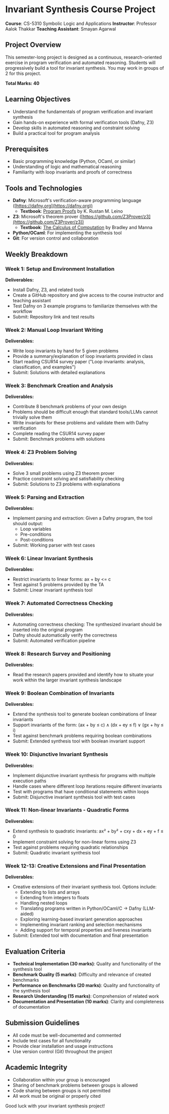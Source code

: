# Invariant Synthesis Course Project

**Course**: CS-5310 Symbolic Logic and Applications
**Instructor**: Professor Aalok Thakkar
**Teaching Assistant**: Smayan Agarwal


## Project Overview
This semester-long project is designed as a continuous, research-oriented exercise in program verification and automated reasoning. Students will progressively build a tool for invariant synthesis. You may work in groups of 2 for this project.

**Total Marks: 40**

## Learning Objectives
- Understand the fundamentals of program verification and invariant synthesis
- Gain hands-on experience with formal verification tools (Dafny, Z3)
- Develop skills in automated reasoning and constraint solving
- Build a practical tool for program analysis

## Prerequisites
- Basic programming knowledge (Python, OCaml, or similar)
- Understanding of logic and mathematical reasoning
- Familiarity with loop invariants and proofs of correctness

## Tools and Technologies
- **Dafny**: Microsoft's verification-aware programming language ([https://dafny.org](https://dafny.org))
  - **Textbook**: [Program Proofs](https://mitpress.mit.edu/9780262046402/program-proofs/) by K. Rustan M. Leino
- **Z3**: Microsoft's theorem prover ([https://github.com/Z3Prover/z3](https://github.com/Z3Prover/z3))
  - **Textbook**: [The Calculus of Computation](https://link.springer.com/book/10.1007/978-3-540-74113-8) by Bradley and Manna
- **Python/OCaml**: For implementing the synthesis tool
- **Git**: For version control and collaboration

## Weekly Breakdown

### Week 1: Setup and Environment Installation
**Deliverables:**
- Install Dafny, Z3, and related tools
- Create a GitHub repository and give access to the course instructor and teaching assistant
- Test Dafny on 3 example programs to familiarize themselves with the workflow
- Submit: Repository link and test results

### Week 2: Manual Loop Invariant Writing
**Deliverables:**
- Write loop invariants by hand for 5 given problems
- Provide a summary/explanation of loop invariants provided in class
- Start reading CSUR14 survey paper ("Loop invariants: analysis, classification, and examples")
- Submit: Solutions with detailed explanations

### Week 3: Benchmark Creation and Analysis
**Deliverables:**
- Contribute 8 benchmark problems of your own design
- Problems should be difficult enough that standard tools/LLMs cannot trivially solve them
- Write invariants for these problems and validate them with Dafny verification
- Complete reading the CSUR14 survey paper
- Submit: Benchmark problems with solutions

### Week 4: Z3 Problem Solving
**Deliverables:**
- Solve 3 small problems using Z3 theorem prover
- Practice constraint solving and satisfiability checking
- Submit: Solutions to Z3 problems with explanations

### Week 5: Parsing and Extraction
**Deliverables:**
- Implement parsing and extraction: Given a Dafny program, the tool should output:
  - Loop variables
  - Pre-conditions
  - Post-conditions
- Submit: Working parser with test cases

### Week 6: Linear Invariant Synthesis
**Deliverables:**
- Restrict invariants to linear forms: ax + by <= c
- Test against 5 problems provided by the TA
- Submit: Linear invariant synthesis tool

### Week 7: Automated Correctness Checking
**Deliverables:**
- Automating correctness checking: The synthesized invariant should be inserted into the original program
- Dafny should automatically verify the correctness
- Submit: Automated verification pipeline

### Week 8: Research Survey and Positioning
**Deliverables:**
- Read the research papers provided and identify how to situate your work within the larger invariant synthesis landscape

### Week 9: Boolean Combination of Invariants
**Deliverables:**
- Extend the synthesis tool to generate boolean combinations of linear invariants
- Support invariants of the form: (ax + by ≤ c) ∧ (dx + ey ≤ f) ∨ (gx + hy ≤ i)
- Test against benchmark problems requiring boolean combinations
- Submit: Extended synthesis tool with boolean invariant support

### Week 10: Disjunctive Invariant Synthesis
**Deliverables:**
- Implement disjunctive invariant synthesis for programs with multiple execution paths
- Handle cases where different loop iterations require different invariants
- Test with programs that have conditional statements within loops
- Submit: Disjunctive invariant synthesis tool with test cases

### Week 11: Non-linear Invariants - Quadratic Forms
**Deliverables:**
- Extend synthesis to quadratic invariants: ax² + by² + cxy + dx + ey + f ≤ 0
- Implement constraint solving for non-linear forms using Z3
- Test against problems requiring quadratic relationships
- Submit: Quadratic invariant synthesis tool

### Week 12-13: Creative Extensions and Final Presentation
**Deliverables:**
- Creative extensions of their invariant synthesis tool. Options include:
  - Extending to lists and arrays
  - Extending from integers to floats
  - Handling nested loops
  - Translating programs written in Python/OCaml/C → Dafny (LLM-aided)
  - Exploring learning-based invariant generation approaches
  - Implementing invariant ranking and selection mechanisms
  - Adding support for temporal properties and liveness invariants
- Submit: Extended tool with documentation and final presentation

## Evaluation Criteria
- **Technical Implementation (30 marks)**: Quality and functionality of the synthesis tool
- **Benchmark Quality (5 marks)**: Difficulty and relevance of created benchmarks
- **Performance on Benchmarks (20 marks)**: Quality and functionality of the synthesis tool
- **Research Understanding (15 marks)**: Comprehension of related work
- **Documentation and Presentation (10 marks)**: Clarity and completeness of documentation

## Submission Guidelines
- All code must be well-documented and commented
- Include test cases for all functionality
- Provide clear installation and usage instructions
- Use version control (Git) throughout the project

## Academic Integrity
- Collaboration within your group is encouraged
- Sharing of benchmark problems between groups is allowed
- Code sharing between groups is not permitted
- All work must be original or properly cited

Good luck with your invariant synthesis project!

